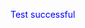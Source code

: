 <html>
   <style>
      p {
        color: blue
      }
   </style>
  <body>
    <p >Test successful</p>
  </body>
 </html>
  
